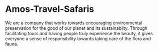 # Amos-Travel-Safaris
We are a company that works towards encouraging environmental preservation for the good of our planet and its sustainablity. Through facilitating tours and having people truly experience the beauty, it gives everyone a sense of responsibility towards taking care of the flora and fauna.
